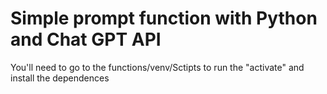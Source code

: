 # Simple prompt function with Python and Chat GPT API

You'll need to go to the functions/venv/Sctipts to run the "activate" and install the dependences


